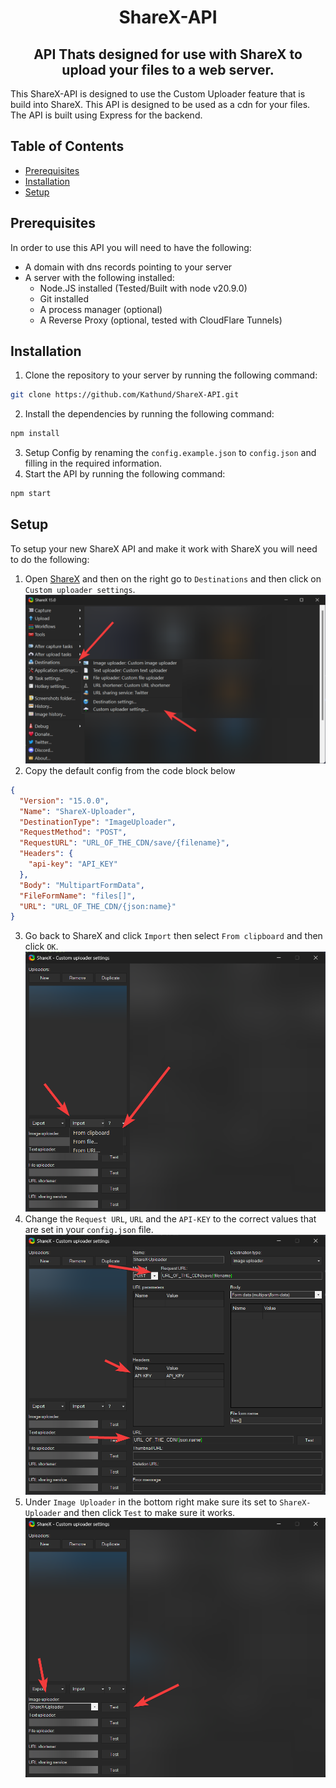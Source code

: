 <h1 align="center">ShareX-API</h1>

<h2 align="center">API Thats designed for use with ShareX to upload your files to a web server.</h2>

This ShareX-API is designed to use the Custom Uploader feature that is build into ShareX. This API is designed to be used as a cdn for your files. The API is built using Express for the backend.

## Table of Contents

- [Prerequisites](#prerequisites)
- [Installation](#installation)
- [Setup](#setup)

## Prerequisites

In order to use this API you will need to have the following:

- A domain with dns records pointing to your server
- A server with the following installed:
  - Node.JS installed (Tested/Built with node v20.9.0)
  - Git installed
  - A process manager (optional)
  - A Reverse Proxy (optional, tested with CloudFlare Tunnels)

## Installation

1. Clone the repository to your server by running the following command:

```bash
git clone https://github.com/Kathund/ShareX-API.git
```

2. Install the dependencies by running the following command:

```bash
npm install
```

3. Setup Config by renaming the `config.example.json` to `config.json` and filling in the required information.
4. Start the API by running the following command:

```bash
npm start
```

## Setup

To setup your new ShareX API and make it work with ShareX you will need to do the following:

1. Open [ShareX](https://getsharex.com) and then on the right go to `Destinations` and then click on `Custom uploader settings`.
   ![Going to the custom uploader settings](.github/readme/assets/ShareX_Setup_CustomUploader_Settings.png)
2. Copy the default config from the code block below

```json
{
  "Version": "15.0.0",
  "Name": "ShareX-Uploader",
  "DestinationType": "ImageUploader",
  "RequestMethod": "POST",
  "RequestURL": "URL_OF_THE_CDN/save/{filename}",
  "Headers": {
    "api-key": "API_KEY"
  },
  "Body": "MultipartFormData",
  "FileFormName": "files[]",
  "URL": "URL_OF_THE_CDN/{json:name}"
}
```

3. Go back to ShareX and click `Import` then select `From clipboard` and then click `OK`.
   ![Importing Default Config](.github/readme/assets/ShareX_Setup_Importing_Config.png)
4. Change the `Request URL`, `URL` and the `API-KEY` to the correct values that are set in your `config.json` file.
   ![Changing Default Config](.github/readme/assets/ShareX_Setup_Changing_Config.png)
5. Under `Image Uploader` in the bottom right make sure its set to `ShareX-Uploader` and then click `Test` to make sure it works.
   ![Testing Image Uploading](.github/readme/assets/ShareX_Setup_Testing.png)
